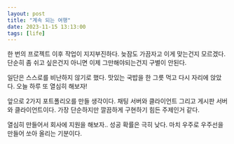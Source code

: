 ```yaml
---
layout: post
title: "계속 되는 여행"
date: 2023-11-15 13:13:00
tags: [life]
---
```


한 번의 프로젝트 이후 작업이 지지부진하다. 늦잠도 가끔자고 이게 맞는건지 모르겠다. 단순히 좀 쉬고 싶은건지 아니면 이제 그만해야되는건지 구별이 안된다.

일단은 스스로를 비난하지 않기로 했다. 맛있는 국밥을 한 그릇 먹고 다시 자리에 앉았다. 오늘 하루 또 열심히 해보자!

앞으로 2가지 포트폴리오를 만들 생각이다. 채팅 서버와 클라이언트 그리고 게시판 서버와 클라이언트이다. 가장 단순하지만 깔끔하게 구현하기 힘든 주제인거 같다.

열심히 만들어서 회사에 지원을 해보자.. 성공 확률은 극히 낮다. 마치 우주로 우주선을 만들어 쏘아 올리는 기분이다.